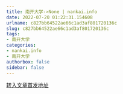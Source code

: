 ```yaml
---
title: 南开大学->None | nankai.info
date: 2022-07-20 01:22:31.154608
urlname: c827bb64522ae66c1ad3af801720136c
slug: c827bb64522ae66c1ad3af801720136c
tags: 
- 南开大学
categories:
- nankai.info
- 南开大学
authorbox: false
sidebar: false
---
```





[转入文章首发地址](http://news.nankai.edu.cn/ywsd/system/2022/07/12/030052007.shtml)